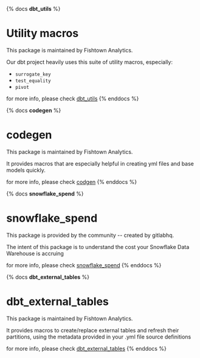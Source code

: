 {% docs __dbt_utils__ %}
# Utility macros
This package is maintained by Fishtown Analytics.

Our dbt project heavily uses this suite of utility macros, especially:
- `surrogate_key`
- `test_equality`
- `pivot`

for more info, please check [dbt_utils](https://hub.getdbt.com/fishtown-analytics/dbt_utils/latest/)
{% enddocs %}

{% docs __codegen__ %}
# codegen
This package is maintained by Fishtown Analytics.

It provides macros that are especially helpful in creating yml files and base models quickly.

for more info, please check [codgen](https://hub.getdbt.com/fishtown-analytics/codegen/latest/)
{% enddocs %}

{% docs __snowflake_spend__ %}
# snowflake_spend
This package is provided by the community -- created by gitlabhq. 

The intent of this package is to understand the cost your Snowflake Data Warehouse is accruing

for more info, please check [snowflake_spend](https://hub.getdbt.com/gitlabhq/snowflake_spend/latest/)
{% enddocs %}

{% docs __dbt_external_tables__ %}
# dbt_external_tables
This package is maintained by Fishtown Analytics.

It provides macros to create/replace external tables and refresh their partitions, using the metadata provided in your .yml file source definitions

for more info, please check [dbt_external_tables](https://hub.getdbt.com/fishtown-analytics/dbt_external_tables/latest/)
{% enddocs %}